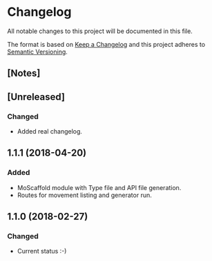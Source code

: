 # Changelog
All notable changes to this project will be documented in this file.

The format is based on [Keep a Changelog](http://keepachangelog.com/en/1.0.0/)
and this project adheres to [Semantic Versioning](http://semver.org/spec/v2.0.0.html).

## [Notes]


## [Unreleased]
### Changed
* Added real changelog.

<a name="1.1.1"></a>
## 1.1.1 (2018-04-20)
### Added
* MoScaffold module with Type file and API file generation.
* Routes for movement listing and generator run.

<a name="1.1.0"></a>
## 1.1.0 (2018-02-27)
### Changed
* Current status :-)
